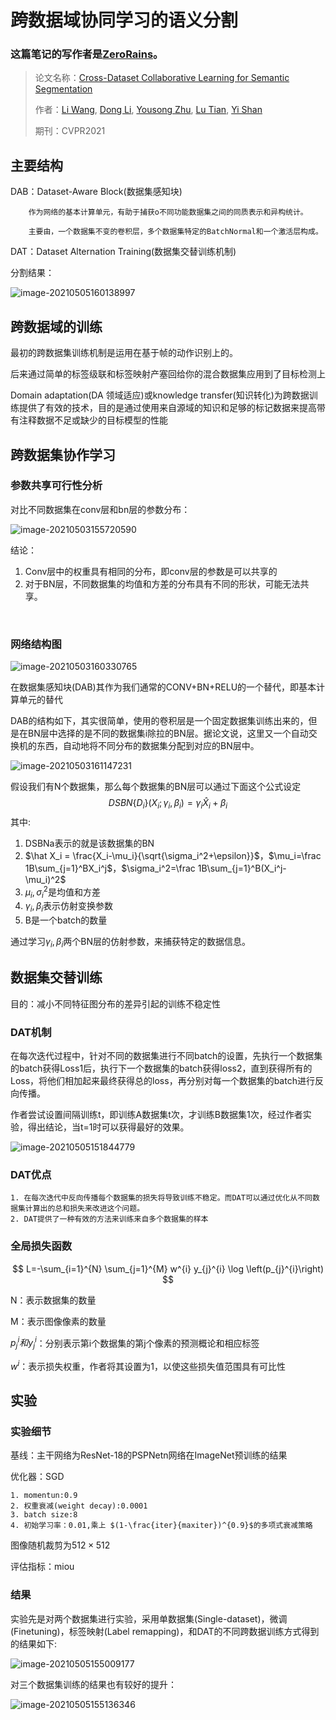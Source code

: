 # 跨数据域协同学习的语义分割

### 这篇笔记的写作者是[ZeroRains](https://github.com/zeroRains)。

> 论文名称：[Cross-Dataset Collaborative Learning for Semantic Segmentation](https://arxiv.org/abs/2103.11351)
>
> 作者：[Li Wang](https://arxiv.org/search/cs?searchtype=author&query=Wang%2C+L), [Dong Li](https://arxiv.org/search/cs?searchtype=author&query=Li%2C+D), [Yousong Zhu](https://arxiv.org/search/cs?searchtype=author&query=Zhu%2C+Y), [Lu Tian](https://arxiv.org/search/cs?searchtype=author&query=Tian%2C+L), [Yi Shan](https://arxiv.org/search/cs?searchtype=author&query=Shan%2C+Y)
>
> 期刊：CVPR2021

## 主要结构

DAB：Dataset-Aware Block(数据集感知块)

		作为网络的基本计算单元，有助于捕获o不同功能数据集之间的同质表示和异构统计。
	
		主要由，一个数据集不变的卷积层，多个数据集特定的BatchNormal和一个激活层构成。

DAT：Dataset Alternation Training(数据集交替训练机制)

分割结果：

![image-20210505160138997](https://gitee.com/zeroRains/drawing-bed/raw/master/20210505160141image-20210505160138997.png)



## 跨数据域的训练

最初的跨数据集训练机制是运用在基于帧的动作识别上的。

后来通过简单的标签级联和标签映射产塞回给你的混合数据集应用到了目标检测上

Domain adaptation(DA 领域适应)或knowledge transfer(知识转化)为跨数据训练提供了有效的技术，目的是通过使用来自源域的知识和足够的标记数据来提高带有注释数据不足或缺少的目标模型的性能



## 跨数据集协作学习

### 参数共享可行性分析

对比不同数据集在conv层和bn层的参数分布：

![image-20210503155720590](https://gitee.com/zeroRains/drawing-bed/raw/master/20210505101559image-20210503155720590.png)

结论：

1. Conv层中的权重具有相同的分布，即conv层的参数是可以共享的
2. 对于BN层，不同数据集的均值和方差的分布具有不同的形状，可能无法共享。

​		

### 网络结构图

![image-20210503160330765](https://gitee.com/zeroRains/drawing-bed/raw/master/20210505101605image-20210503160330765.png)

在数据集感知块(DAB)其作为我们通常的CONV+BN+RELU的一个替代，即基本计算单元的替代

DAB的结构如下，其实很简单，使用的卷积层是一个固定数据集训练出来的，但是在BN层中选择的是不同的数据集i除拉的BN层。据论文说，这里又一个自动交换机的东西，自动地将不同分布的数据集分配到对应的BN层中。

![image-20210503161147231](https://gitee.com/zeroRains/drawing-bed/raw/master/20210505101608image-20210503161147231.png)

假设我们有N个数据集，那么每个数据集的BN层可以通过下面这个公式设定
$$
DSBN\{D_i\}(X_i;\gamma_i,\beta_i) = \gamma_i\hat X_i+\beta_i
$$
其中:

1. DSBNa表示的就是该数据集的BN
2. $\hat X_i = \frac{X_i-\mu_i}{\sqrt{\sigma_i^2+\epsilon}}$，$\mu_i=\frac 1B\sum_{j=1}^BX_i^j$，$\sigma_i^2=\frac 1B\sum_{j=1}^B(X_i^j-\mu_i)^2$
3. $\mu_i,\sigma_i^2$是均值和方差
4. $\gamma_i,\beta_i$表示仿射变换参数
5. B是一个batch的数量

通过学习$\gamma_i,\beta_i$两个BN层的仿射参数，来捕获特定的数据信息。

## 数据集交替训练

目的：减小不同特征图分布的差异引起的训练不稳定性

### DAT机制

在每次迭代过程中，针对不同的数据集进行不同batch的设置，先执行一个数据集的batch获得Loss1后，执行下一个数据集的batch获得loss2，直到获得所有的Loss，将他们相加起来最终获得总的loss，再分别对每一个数据集的batch进行反向传播。

作者尝试设置间隔训练t，即训练A数据集t次，才训练B数据集1次，经过作者实验，得出结论，当t=1时可以获得最好的效果。

![image-20210505151844779](https://gitee.com/zeroRains/drawing-bed/raw/master/20210505151847image-20210505151844779.png)

### DAT优点

 	1. 在每次迭代中反向传播每个数据集的损失将导致训练不稳定。而DAT可以通过优化从不同数据集计算出的总和损失来改进这个问题。
 	2. DAT提供了一种有效的方法来训练来自多个数据集的样本

### 全局损失函数

$$
L=-\sum_{i=1}^{N} \sum_{j=1}^{M} w^{i} y_{j}^{i} \log \left(p_{j}^{i}\right)
$$

N：表示数据集的数量

M：表示图像像素的数量

$p^i_j和y^i_j$：分别表示第i个数据集的第j个像素的预测概论和相应标签

$w^i$：表示损失权重，作者将其设置为1，以使这些损失值范围具有可比性

## 实验

### 实验细节

基线：主干网络为ResNet-18的PSPNetn网络在ImageNet预训练的结果

优化器：SGD

 	1. momentun:0.9
 	2. 权重衰减(weight decay):0.0001
 	3. batch size:8
 	4. 初始学习率：0.01,乘上 $(1-\frac{iter}{maxiter})^{0.9}$的多项式衰减策略

图像随机裁剪为$512 \times512$

评估指标：miou

### 结果

实验先是对两个数据集进行实验，采用单数据集(Single-dataset)，微调(Finetuning)，标签映射(Label remapping)，和DAT的不同跨数据训练方式得到的结果如下:

![image-20210505155009177](https://gitee.com/zeroRains/drawing-bed/raw/master/20210505155011image-20210505155009177.png)

对三个数据集训练的结果也有较好的提升：

![image-20210505155136346](https://gitee.com/zeroRains/drawing-bed/raw/master/20210505155137image-20210505155136346.png)

